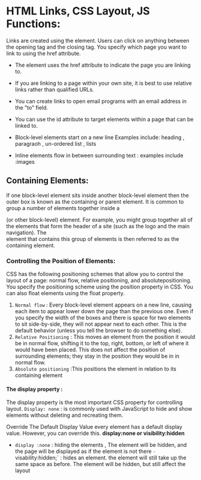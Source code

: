 
# HTML Links, CSS Layout, JS Functions:

Links are created using the <a> element. Users can click on anything
between the opening <a> tag and the closing </a> tag. You specify
which page you want to link to using the href attribute.
 - The <a> element uses the href attribute to indicate the page you are linking to.
 - If you are linking to a page within your own site, it is best to use relative links rather than qualified URLs.
  -  You can create links to open email programs with an email address in the "to" field.
  -  You can use the id attribute to target elements within a page that can be linked to.
  
  - Block-level elements start on a new line
  Examples include: heading , paragraoh , un-ordered list , lists 
  
  - Inline elements flow in between surrounding text :
  examples include :images 
  
  ## Containing Elements:
  
If one block-level element sits inside another block-level element then the outer box is known as the containing or parent element.
It is common to group a number of elements together inside a <div> (or other block-level) element. For example, you might group together all of the elements that form the header of a site (such as the logo and the main navigation). The <div> element that contains this group of elements is then referred to as the containing element.
### Controlling the Position of Elements:
  CSS has the following positioning schemes that allow you to control the layout of a page: normal flow, relative   positioning, and absolutepositioning. You specify the positioning scheme using the position property in CSS. You can also float elements using the float property.
  1. `Normal flow` : Every block-level element appears on a new line, causing each item to appear lower down
the page than the previous one. Even if you specify the width of the boxes and there is space for two elements to sit side-by-side, they will not appear next to each other. This is the default behavior (unless you tell the browser to do something else).
  2. `Relative Positioning` : This moves an element from the position it would be in normal flow, shifting it to the top, right, bottom, or left of where it would have been placed. This does not affect the position of surrounding elements; they stay in the position they would be in
in normal flow.
  3. `Absolute positioning` :This positions the element in relation to its containing element
  
  
  #### The display property :
  The display property is the most important CSS property for controlling layout.
  `Display: none` : is commonly used with JavaScript to hide and show elements without deleting and recreating them.
  
  Override The Default Display Value
   every element has a default display value. However, you can override this.
   **display:none or visibility:hidden** 
   - `display :none` : hiding the elements , The element will be hidden, and the page will be displayed as if the element is        not there
` - `visability:hidden;` : hides an element. the element will still take up the same space as before. The element will be          hidden, but still affect the layout

